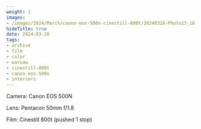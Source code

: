 ```yaml
---
weight: 1
images:
- /images/2024/March/canon-eos-500n-cinestill-800t/20240328-Photo13_16.jpg
hideTitle: true
date: 2024-03-28
tags:
- archive
- film
- color
- warsaw
- cinestill-800t
- canon-eos-500n
- interiors
---
```


Camera: Canon EOS 500N

Lens: Pentacon 50mm f/1.8

Film: Cinestill 800t (pushed 1 stop)
